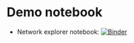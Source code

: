 # Demo notebook

- Network explorer notebook: [![Binder](https://mybinder.org/badge_logo.svg)](https://mybinder.org/v2/gh/CBiasuzzi/nbdemos/HEAD)
